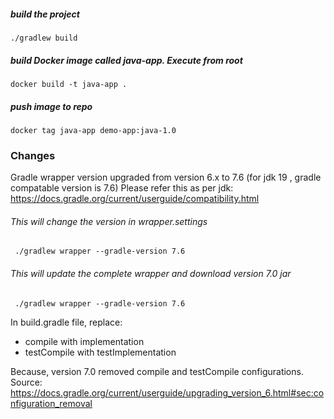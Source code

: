 ##### build the project

    ./gradlew build

##### build Docker image called java-app. Execute from root

    docker build -t java-app .
    
##### push image to repo 

    docker tag java-app demo-app:java-1.0
    

### Changes


Gradle wrapper version upgraded from version 6.x to 7.6 (for jdk 19 , gradle compatable version is 7.6)
Please refer this as per jdk: https://docs.gradle.org/current/userguide/compatibility.html
        
###### This will change the version in wrapper.settings

     ./gradlew wrapper --gradle-version 7.6

###### This will update the complete wrapper and download version 7.0 jar

     ./gradlew wrapper --gradle-version 7.6

In build.gradle file, replace:
- compile with implementation 
- testCompile with testImplementation

Because, version 7.0 removed compile and testCompile configurations.
Source: https://docs.gradle.org/current/userguide/upgrading_version_6.html#sec:configuration_removal
